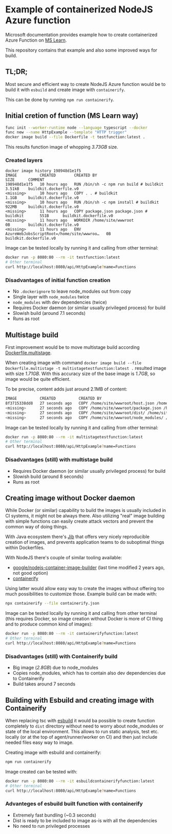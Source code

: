 # Example of containerized NodeJS Azure function

Microsoft documentation provides example how to create containerized Azure Function on [MS Learn](https://learn.microsoft.com/en-us/azure/azure-functions/functions-create-container-registry?tabs=acr%2Cbash&pivots=programming-language-typescript).

This repository contains that example and also some improved ways for build.

## TL;DR;

Most secure and efficient way to create NodeJS Azure function would be to build it with `esbuild` and create image with `containerify`.

This can be done by running `npm run containerify`.

## Initial cretion of function (MS Learn way)

```bash
func init --worker-runtime node --language typescript --docker
func new --name HttpExample --template "HTTP trigger"
docker image build --file Dockerfile -t testfunction:latest .
```

This results function image of whopping *3.73GB* size.

### Created layers

```
docker image history 198948d1e1f5
IMAGE          CREATED        CREATED BY                                      SIZE      COMMENT
198948d1e1f5   10 hours ago   RUN /bin/sh -c npm run build # buildkit         3.51kB    buildkit.dockerfile.v0
<missing>      10 hours ago   COPY . . # buildkit                             1.1GB     buildkit.dockerfile.v0
<missing>      10 hours ago   RUN /bin/sh -c npm install # buildkit           922MB     buildkit.dockerfile.v0
<missing>      11 hours ago   COPY package.json package.json # buildkit       551B      buildkit.dockerfile.v0
<missing>      11 hours ago   WORKDIR /home/site/wwwroot                      0B        buildkit.dockerfile.v0
<missing>      11 hours ago   ENV AzureWebJobsScriptRoot=/home/site/wwwroo…   0B        buildkit.dockerfile.v0
```

Image can be tested locally by running it and calling from other terminal:
```bash
docker run -p 8080:80 --rm -it testfunction:latest
# Other terminal
curl http://localhost:8080/api/HttpExample?name=Functions
```

### Disadvantages of initial function creation

- No `.dockerignore` to leave node_modules out from copy
- Single layer with `node_modules` twice
- `node_modules` with dev dependencies (twice)
- Requires Docker daemon (or similar usually privileged process) for build
- Slowish build (around 7.1 seconds)
- Runs as root

## Multistage build

First improvement would be to move multistage build according [Dockerfile.multistage](./Dockerfile.multistage).

When creating image with command `docker image build --file Dockerfile.multistage -t multistagetestfunction:latest .` resulted image with size *1.71GB*. With this accuracy size of the base image is *1.7GB*, so image would be quite efficient.

To be precise, content adds just around 2.1MB of content:

```bash
IMAGE          CREATED          CREATED BY                                      SIZE      COMMENT
8f3715338dd8   27 seconds ago   COPY /home/site/wwwroot/host.json /home/site…   288B      buildkit.dockerfile.v0
<missing>      27 seconds ago   COPY /home/site/wwwroot/package.json /home/s…   509B      buildkit.dockerfile.v0
<missing>      27 seconds ago   COPY /home/site/wwwroot/dist/ /home/site/www…   2.83kB    buildkit.dockerfile.v0
<missing>      27 seconds ago   COPY /home/site/wwwroot/node_modules/ /home/…   2.1MB     buildkit.dockerfile.v0
```

Image can be tested locally by running it and calling from other terminal:
```bash
docker run -p 8080:80 --rm -it multistagetestfunction:latest
# Other terminal
curl http://localhost:8080/api/HttpExample?name=Functions
```

### Disadvantages (still) with multistage build

- Requires Docker daemon (or similar usually privileged process) for build
- Slowish build (around 8 seconds)
- Runs as root

## Creating image without Docker daemon

While  Docker (or similar) capability to build the images is usually included in CI systems, it might not be always there. Also utilizing "real" image building with simple functions can easily create attack vectors and prevent the common way of doing things.

With Java ecosystem there's [Jib](https://github.com/GoogleContainerTools/jib) that offers very nicely reproducible creation of images, and prevents application teams to do suboptimal things within Dockerfiles.

With NodeJS there's couple of similar tooling available:
- [google/nodejs-container-image-builder](https://github.com/google/nodejs-container-image-builder) (last time modified 2 years ago, not good option)
- [containerify](https://github.com/eoftedal/containerify)

Using latter would allow easy way to create the images without offering too much possibilities to customize those. Example build can be made with:

```bash
npx containerify --file containerify.json 
```

Image can be tested locally by running it and calling from other terminal (this requires Docker, so image creation without Docker is more of CI thing and to produce common kind of images):

```bash
docker run -p 8080:80 --rm -it containerifyfunction:latest
# Other terminal
curl http://localhost:8080/api/HttpExample?name=Functions
```

### Disadvantages (still) with Containerify build

- Big image (*2.8GB*) due to node_modules
- Copies node_modules, which has to contain also dev dependencies due to Containerify
- Build takes around 7 seconds

## Building with Esbuild and creating image with Containerify

When replacing tsc with [esbuild](https://esbuild.github.io/) it would ba possible to create function completely to `dist` directory without need to worry about node_modules or state of the local environment. This allows to run static analysis, test etc. locally (or at the top of agent/runner/worker on CI) and then just include needed files easy way to image.

Creating image with esbuild and containerify:

```bash
npm run containerify
```

Image created can be tested with:

```bash
docker run -p 8080:80 --rm -it esbuildcontainerifyfunction:latest
# Other terminal
curl http://localhost:8080/api/HttpExample?name=Functions
```

### Advanteges of esbuild built function with containerify

- Extremely fast bundling (~0.3 seconds)
- Dist is ready to be included to image as-is with all the dependencies
- No need to run privileged processes
